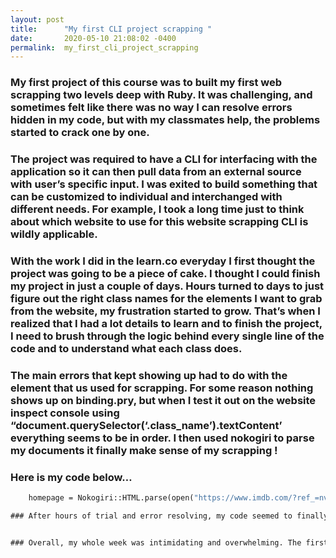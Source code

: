```yaml
---
layout: post
title:      "My first CLI project scrapping "
date:       2020-05-10 21:08:02 -0400
permalink:  my_first_cli_project_scrapping
---
```



### My first project of this course was to built my first web scrapping two levels deep with Ruby. It was challenging, and sometimes felt like there was no way I can resolve errors hidden in my code, but with my classmates help, the problems started to crack one by one.  

### The project was required to have a CLI for interfacing with the application so it can then pull data from an external source with user’s specific input. I was exited to build something that can be customized to individual and interchanged with different needs. For example, I took a long time just to think about which website to use for this website scrapping CLI is wildly applicable. 

### With the work I did in the learn.co everyday I first thought the project was going to be a piece of cake. I thought I could finish my project in just a couple of days. Hours turned to days to just figure out the right class names for the elements I want to grab from the website, my frustration started to grow. That’s when I realized that I had a lot details to learn and to finish the project, I need to brush through the logic behind every single line of the code and to understand what each class does. 

### The main errors that kept showing up had to do with the element that us used for scrapping. For some reason nothing shows up on binding.pry, but when I test it out on the website inspect console using “document.querySelector(‘.class_name’).textContent’ everything seems to be in order. I then used nokogiri to parse my documents it finally make sense of my scrapping !

### Here is my code below…

```def self.scrape_and_make_reviews
    homepage = Nokogiri::HTML.parse(open("https://www.imdb.com/?ref_=nv_home").read)```

### After hours of trial and error resolving, my code seemed to finally work. I am still getting to the habit of the proggraming lifestyle but i gotta say it feels good to actually get it right after so many failures.


### Overall, my whole week was intimidating and overwhelming. The first project doesn’t seem like a lot but I definitely learned  how important  these skills will be for my future career performance. 


